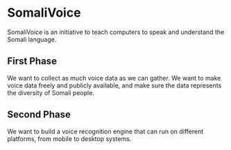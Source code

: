 # SomaliVoice
SomaliVoice is an initiative to teach computers to speak and understand the Somali language.

## First Phase
We want to collect as much voice data as we can gather. We want to make voice data freely and publicly available, and make sure the data represents the diversity of Somali people. 

## Second Phase
We want to build a voice recognition engine that can run on different platforms, from mobile to desktop systems.

